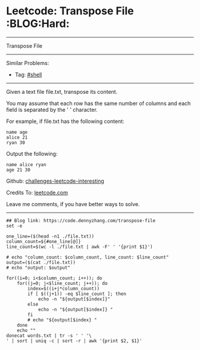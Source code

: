 # Leetcode: Transpose File     :BLOG:Hard:


---

Transpose File  

---

Similar Problems:  
-   Tag: [#shell](https://code.dennyzhang.com/tag/shell)

---

Given a text file file.txt, transpose its content.  

You may assume that each row has the same number of columns and each field is separated by the ' ' character.  

For example, if file.txt has the following content:  

    name age
    alice 21
    ryan 30

Output the following:  

    name alice ryan
    age 21 30

Github: [challenges-leetcode-interesting](https://github.com/DennyZhang/challenges-leetcode-interesting/tree/master/transpose-file)  

Credits To: [leetcode.com](https://leetcode.com/problems/transpose-file/description/)  

Leave me comments, if you have better ways to solve.  

---

    ## Blog link: https://code.dennyzhang.com/transpose-file
    set -e
    
    one_line=($(head -n1 ./file.txt))
    column_count=${#one_line[@]}
    line_count=$(wc -l ./file.txt | awk -F' ' '{print $1}')
    
    # echo "column_count: $column_count, line_count: $line_count"
    output=($(cat ./file.txt))
    # echo "output: $output"
    
    for((i=0; i<$column_count; i++)); do
        for((j=0; j<$line_count; j++)); do
            index=$((i+j*column_count))
            if [ $((j+1)) -eq $line_count ]; then
                echo -n "${output[$index]}"
            else
                echo -n "${output[$index]} "
            fi
            # echo "${output[$index} "
        done
        echo ""
    donecat words.txt | tr -s ' ' '\
    ' | sort | uniq -c | sort -r | awk '{print $2, $1}'